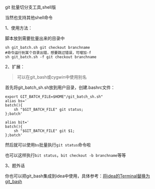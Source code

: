 
git 批量切分支工具,shell版

当然也支持其他shell命令

1、使用方法：

脚本放到需要批量出来的目录中

```
sh git_batch.sh git checkout branchname
#命令运行到某个目录出错，想要跳过错误，可增加-f
sh git_batch.sh -f git checkout branchname
````

2、扩展：
> 可以在git_bash或cygwin中使用别名

首先将git_batch_sh.sh放到用户目录，创建.bashrc文件：
```
export GIT_BATCH_FILE=$HOME"/git_batch_sh.sh"
alias bs='
batch(){
	sh "$GIT_BATCH_FILE" git status;
};batch'

alias bit='
batch(){
	sh "$GIT_BATCH_FILE" git $1;
};batch'
```
然后就可以使用`bs`批量执行`git status`命令啦

也可以这样执行`bit status`，`bit checkout -b branchname`等等

3、题外话

你也可以把git_bash集成到idea中使用，具体参考：[将idea的Terminal替换为git_bash](http://hupubao.win/article/detail?id=469084492376571904)
